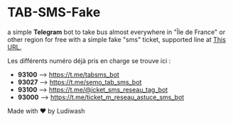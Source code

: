 # TAB-SMS-Fake
a simple **Telegram** bot to take bus almost everywhere in "Île de France" or other region for free with a simple fake "sms" ticket, supported line at <a href="https://docs.google.com/spreadsheets/d/1b8eQeUczGysM-ahWELRkNU7u-m5LMeF4/edit?usp=sharing&ouid=114572670486569886078&rtpof=true&sd=true">This URL.</a>

Les différents numéro déjà pris en charge se trouve ici :
- **93100** --> https://t.me/tabsms_bot
- **93027** --> https://t.me/semo_tab_sms_bot
- **93100** --> https://t.me/@icket_sms_reseau_tag_bot
- **93000** --> https://t.me/ticket_m_reseau_astuce_sms_bot

Made with ❤ by Ludiwash
